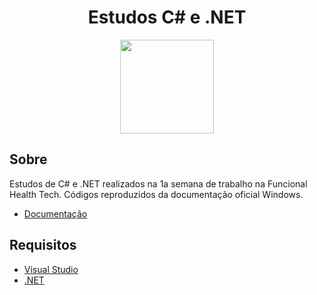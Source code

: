 <div align="center">
    <h1>Estudos C# e .NET</h1>
    <img width=150 src='https://www.aboutfarma.com.br/images/materias/2019/04/1023623288_Funcional_health_logo_451.png'>
</div>


## Sobre 

Estudos de C# e .NET realizados na 1a semana de trabalho na Funcional Health Tech. Códigos reproduzidos da documentação oficial Windows.

- [Documentação](https://docs.microsoft.com/pt-br/dotnet/csharp/) <br>



## Requisitos
- [Visual Studio](https://visualstudio.microsoft.com/pt-br/) <br>
- [.NET](https://dotnet.microsoft.com/download) <br>




